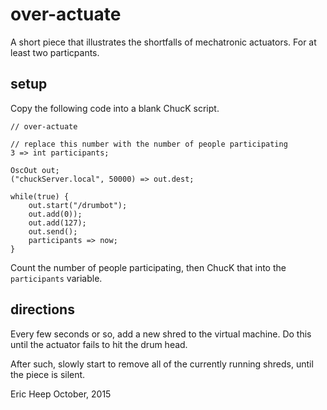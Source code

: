 over-actuate
============

A short piece that illustrates the shortfalls of mechatronic actuators. For at least two particpants.

setup
-----

Copy the following code into a blank ChucK script.

    // over-actuate

    // replace this number with the number of people participating
    3 => int participants;

    OscOut out;
    ("chuckServer.local", 50000) => out.dest;

    while(true) {
        out.start("/drumbot");
        out.add(0));
        out.add(127);
        out.send();
        participants => now;
    }

Count the number of people participating, then ChucK that into the `participants` variable.

directions
----------

Every few seconds or so, add a new shred to the virtual machine. Do this until the actuator fails to hit the drum head.

After such, slowly start to remove all of the currently running shreds, until the piece is silent.

Eric Heep
October, 2015
